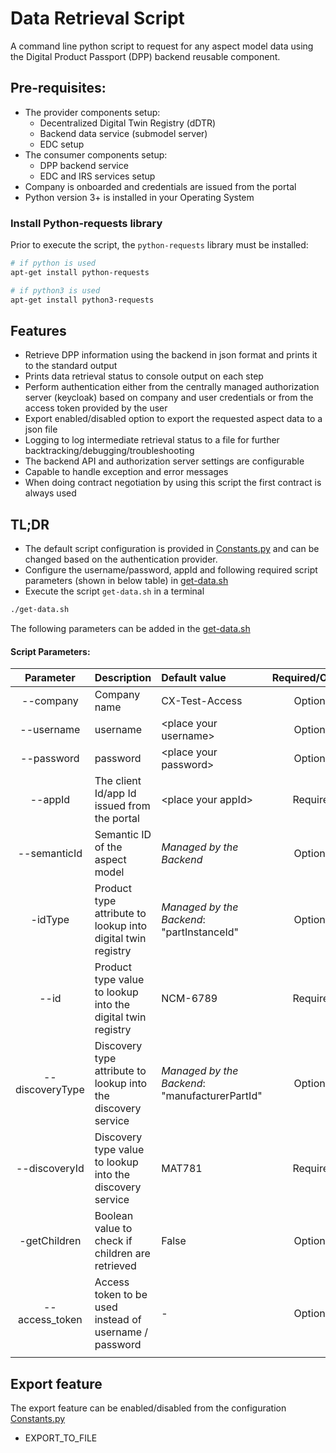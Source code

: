 <!-- 
  Tractus-X - Digital Product Passport Application 
 
  Copyright (c) 2022 BMW AG
  Copyright (c) 2022 Henkel AG & Co. KGaA
  Copyright (c) 2023 CGI Deutschland B.V. & Co. KG
  Copyright (c) 2023 Contributors to the Eclipse Foundation

  See the NOTICE file(s) distributed with this work for additional
  information regarding copyright ownership.
 
  This program and the accompanying materials are made available under the
  terms of the Apache License, Version 2.0 which is available at
  https://www.apache.org/licenses/LICENSE-2.0.
 
  Unless required by applicable law or agreed to in writing, software
  distributed under the License is distributed on an "AS IS" BASIS
  WITHOUT WARRANTIES OR CONDITIONS OF ANY KIND,
  either express or implied. See the
  License for the specific language govern in permissions and limitations
  under the License.
 
  SPDX-License-Identifier: Apache-2.0
-->

# Data Retrieval Script
A command line python script to request for any aspect model data using the Digital Product Passport (DPP) backend reusable component.

## Pre-requisites:
- The provider components setup:
    - Decentralized Digital Twin Registry (dDTR)
    - Backend data service (submodel server)
    - EDC setup
- The consumer components setup:
    - DPP backend service
    - EDC and IRS services setup
- Company is onboarded and credentials are issued from the portal
- Python version 3+ is installed in your Operating System

### Install Python-requests library

Prior to execute the script, the `python-requests` library must be installed:

```bash
# if python is used
apt-get install python-requests

# if python3 is used
apt-get install python3-requests
```

## Features
- Retrieve DPP information using the backend in json format and prints it to the standard output
-  Prints data retrieval status to console output on each step
- Perform authentication either from the centrally managed authorization server (keycloak) based on company and user credentials or from the access token provided by the user
- Export enabled/disabled option to export the requested aspect data to a json file
- Logging to log intermediate retrieval status to a file for further backtracking/debugging/troubleshooting
- The backend API and authorization server settings are configurable
- Capable to handle exception and error messages
- When doing contract negotiation by using this script the first contract is always used

## TL;DR 
- The default script configuration is provided in [Constants.py](./utilities/constants.py) and can be changed based on the authentication provider.
- Configure the username/password, appId and following required script parameters (shown in below table) in [get-data.sh](./get-data.sh)
- Execute the script `get-data.sh` in a terminal
```bash
./get-data.sh
```

The following parameters can be added in the [get-data.sh](./get-data.sh)

#### Script Parameters:
| Parameter         |  Description                                                    | Default value                                                                      | Required/Optionl |
| :---:             | :---                                                           | :---                                                                                | :---:            |
| --company         | Company name                                                   |         CX-Test-Access                                                              | Optional         |
| --username        | username                                                       |         &lt;place your username&gt;                                                 | Optional         |
| --password        | password                                                       |         &lt;place your password&gt;                                                 | Optional         |
| --appId           | The client Id/app Id issued from the portal                    |         &lt;place your appId&gt;                                                    | Required         |
| --semanticId      | Semantic ID of the aspect model                                |         *Managed by the Backend*                                                    | Optional         | 
| -idType           | Product type attribute to lookup into digital twin registry    |         *Managed by the Backend*: "partInstanceId"                                  | Optional         |
| --id              |Product type value to lookup into the digital twin registry     |         NCM-6789                                                                    | Required         |
| --discoveryType   |  Discovery type attribute to lookup into the discovery service |         *Managed by the Backend*: "manufacturerPartId"                              | Optional         |
| --discoveryId     | Discovery type value to lookup into the discovery service      |         MAT781                                                                      | Required         |
| -getChildren      | Boolean value to check if children are retrieved               |         False                                                                       | Optional         |
| --access_token    | Access token to be used instead of username / password         |         -                                                                           | Optional         |
|                   |                                                                |                                                                                     |                  |


## Export feature
The export feature can be enabled/disabled from the configuration [Constants.py](./utilities/constants.py)
- EXPORT_TO_FILE
